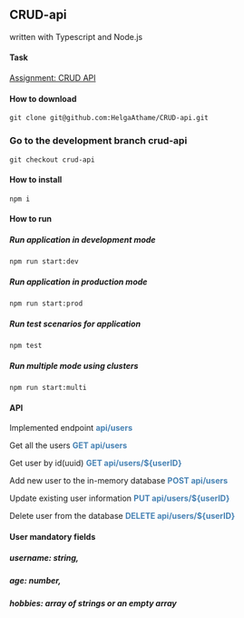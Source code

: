 ﻿## CRUD-api
written with Typescript and Node.js

#### Task
[Assignment: CRUD API](https://github.com/AlreadyBored/nodejs-assignments/blob/main/assignments/crud-api/assignment.md)

#### How to download

    git clone git@github.com:HelgaAthame/CRUD-api.git

### Go to the development branch **crud-api**

    git checkout crud-api

#### How to install

    npm i

#### How to run

##### Run application in development mode

    npm run start:dev

##### Run application in production mode

    npm run start:prod

##### Run test scenarios for application

    npm test

##### Run multiple mode using clusters

    npm run start:multi

#### API

Implemented endpoint **<font color="steelblue">api/users</font>**

Get all the users **<font color="steelblue">GET api/users</font>**

Get user by id(uuid) **<font color="steelblue">GET api/users/\${userID}</font>**

Add new user to the in-memory database **<font color="steelblue">POST api/users</font>**

Update existing user information **<font color="steelblue">PUT api/users/\${userID}</font>**

Delete user from the database **<font color="steelblue">DELETE api/users/\${userID}</font>**


#### User mandatory fields

##### username: string,
##### age: number,
##### hobbies: array of strings or an empty array
